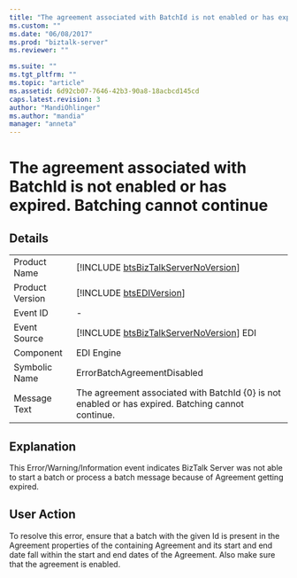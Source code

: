 ```yaml
---
title: "The agreement associated with BatchId is not enabled or has expired. Batching cannot continue | Microsoft Docs"
ms.custom: ""
ms.date: "06/08/2017"
ms.prod: "biztalk-server"
ms.reviewer: ""

ms.suite: ""
ms.tgt_pltfrm: ""
ms.topic: "article"
ms.assetid: 6d92cb07-7646-42b3-90a8-18acbcd145cd
caps.latest.revision: 3
author: "MandiOhlinger"
ms.author: "mandia"
manager: "anneta"
---
```

# The agreement associated with BatchId is not enabled or has expired. Batching cannot continue
## Details  
  
|                 |                                                                                                    |
|-----------------|----------------------------------------------------------------------------------------------------|
|  Product Name   |        [!INCLUDE [btsBizTalkServerNoVersion](../includes/btsbiztalkservernoversion-md.md)]         |
| Product Version |                    [!INCLUDE [btsEDIVersion](../includes/btsediversion-md.md)]                     |
|    Event ID     |                                                 -                                                  |
|  Event Source   |      [!INCLUDE [btsBizTalkServerNoVersion](../includes/btsbiztalkservernoversion-md.md)] EDI       |
|    Component    |                                             EDI Engine                                             |
|  Symbolic Name  |                                    ErrorBatchAgreementDisabled                                     |
|  Message Text   | The agreement associated with BatchId {0} is not enabled or has expired. Batching cannot continue. |
  
## Explanation  
 This Error/Warning/Information event indicates BizTalk Server was not able to start a batch or process a batch message because of Agreement getting expired.  
  
## User Action  
 To resolve this error, ensure that a batch with the given Id is present in the Agreement properties of the containing Agreement and its start and end date fall within the start and end dates of the Agreement. Also make sure that the agreement is enabled.